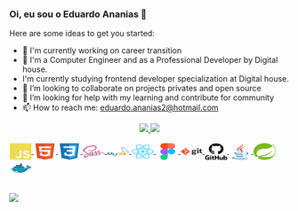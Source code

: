 ### Oi, eu sou o Eduardo Ananias 👋

Here are some ideas to get you started:

- 🔭 I'm currently working on career transition
- 🌱 I'm a Computer Engineer and as a Professional Developer by Digital house.
- I'm currently studying frontend developer specialization at Digital house.
- 👯 I’m looking to collaborate on projects privates and open source
- 🤔 I’m looking for help with my learning and contribute for community
- 📫 How to reach me: eduardo.ananias2@hotmail.com


 <div>
<div align="center">
  <a href="https://github.com/Du-devBR">
  <img height="180em" src="https://github-readme-stats.vercel.app/api?username=Du-devBR&show_icons=true&theme=dark&include_all_commits=true&count_private=true"/>
  <img height="180em" src="https://github-readme-stats.vercel.app/api/top-langs/?username=Du-devBR&layout=compact&langs_count=7&theme=dark"/>
</div>
<div style="display: inline_block"><br>
  <img align="center" alt="Eduardo-Js" height="30" width="40" src="https://raw.githubusercontent.com/devicons/devicon/master/icons/javascript/javascript-plain.svg">
  <img align="center" alt="Eduardo-HTML" height="30" width="40" src="https://raw.githubusercontent.com/devicons/devicon/master/icons/html5/html5-original.svg">
  <img align="center" alt="Eduardo-CSS" height="30" width="40" src="https://raw.githubusercontent.com/devicons/devicon/master/icons/css3/css3-original.svg">
  <img align="center" alt="Eduardo-SASS" height="30" width="40" src="https://raw.githubusercontent.com/devicons/devicon/master/icons/sass/sass-original.svg">
  <img align="center" alt="Eduardo-MYSQL" height="30" width="40" src="https://raw.githubusercontent.com/devicons/devicon/master/icons/mysql/mysql-original-wordmark.svg">
  <img align="center" alt="Eduardo-REACT" height="30" width="40" src="https://raw.githubusercontent.com/devicons/devicon/master/icons/react/react-original.svg">
  <img align="center" alt="Eduardo-FIGMA" height="30" width="40" src="https://raw.githubusercontent.com/devicons/devicon/master/icons/figma/figma-original.svg">
  <img align="center" alt="Eduardo-GIT" height="30" width="40" src="https://raw.githubusercontent.com/devicons/devicon/master/icons/git/git-original-wordmark.svg">
  <img align="center" alt="Eduardo-GITHUB" height="30" width="40" src="https://raw.githubusercontent.com/devicons/devicon/master/icons/github/github-original-wordmark.svg">
  <img align="center" alt="Eduardo-JAVA" height="30" width="40" src="https://raw.githubusercontent.com/devicons/devicon/master/icons/java/java-original.svg">
  <img align="center" alt="Eduardo-SPRINGBOOT" height="30" width="40" src="https://raw.githubusercontent.com/devicons/devicon/master/icons/spring/spring-original.svg">
  <img align="center" alt="Eduardo-DOCKER" height="30" width="40" src="https://raw.githubusercontent.com/devicons/devicon/master/icons/docker/docker-original.svg">
</div>



 ##

  <div>
  <a href="www.linkedin.com/in/eduardo-ananias-29a53048" target="_blank"><img src="https://img.shields.io/badge/-LinkedIn-%230077B5?style=for-the-badge&logo=linkedin&logoColor=white" target="_blank"></a>

</div>
